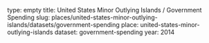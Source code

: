 type: empty
title: United States Minor Outlying Islands / Government Spending
slug: places/united-states-minor-outlying-islands/datasets/government-spending
place: united-states-minor-outlying-islands
dataset: government-spending
year: 2014
